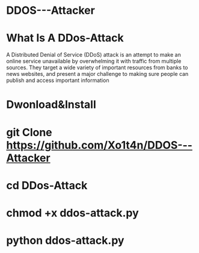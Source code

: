 # DDOS---Attacker

# What Is A DDos-Attack
A Distributed Denial of Service (DDoS) attack is an attempt to make an online service unavailable
by overwhelming it with traffic from multiple sources. They target a wide variety of important resources from banks to news websites, and present a major challenge to making sure people can publish and access important information

# Dwonload&Install

# git Clone https://github.com/Xo1t4n/DDOS---Attacker
# cd DDos-Attack
# chmod +x ddos-attack.py
# python ddos-attack.py

